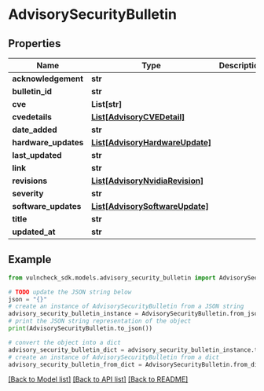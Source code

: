 # AdvisorySecurityBulletin


## Properties

Name | Type | Description | Notes
------------ | ------------- | ------------- | -------------
**acknowledgement** | **str** |  | [optional] 
**bulletin_id** | **str** |  | [optional] 
**cve** | **List[str]** |  | [optional] 
**cvedetails** | [**List[AdvisoryCVEDetail]**](AdvisoryCVEDetail.md) |  | [optional] 
**date_added** | **str** |  | [optional] 
**hardware_updates** | [**List[AdvisoryHardwareUpdate]**](AdvisoryHardwareUpdate.md) |  | [optional] 
**last_updated** | **str** |  | [optional] 
**link** | **str** |  | [optional] 
**revisions** | [**List[AdvisoryNvidiaRevision]**](AdvisoryNvidiaRevision.md) |  | [optional] 
**severity** | **str** |  | [optional] 
**software_updates** | [**List[AdvisorySoftwareUpdate]**](AdvisorySoftwareUpdate.md) |  | [optional] 
**title** | **str** |  | [optional] 
**updated_at** | **str** |  | [optional] 

## Example

```python
from vulncheck_sdk.models.advisory_security_bulletin import AdvisorySecurityBulletin

# TODO update the JSON string below
json = "{}"
# create an instance of AdvisorySecurityBulletin from a JSON string
advisory_security_bulletin_instance = AdvisorySecurityBulletin.from_json(json)
# print the JSON string representation of the object
print(AdvisorySecurityBulletin.to_json())

# convert the object into a dict
advisory_security_bulletin_dict = advisory_security_bulletin_instance.to_dict()
# create an instance of AdvisorySecurityBulletin from a dict
advisory_security_bulletin_from_dict = AdvisorySecurityBulletin.from_dict(advisory_security_bulletin_dict)
```
[[Back to Model list]](../README.md#documentation-for-models) [[Back to API list]](../README.md#documentation-for-api-endpoints) [[Back to README]](../README.md)


